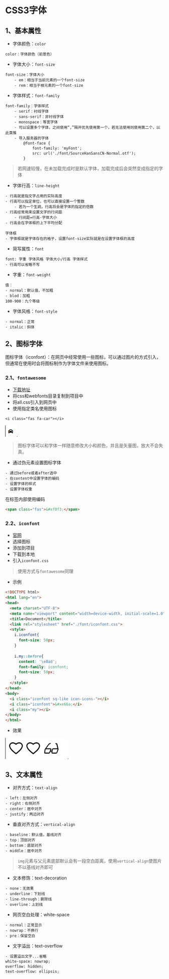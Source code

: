# CSS3字体

## 1、基本属性

- 字体颜色：`color`

```
color：字体颜色（前景色）
```

- 字体大小：`font-size`

```
font-size：字体大小
	- em：相当于当前元素的一个font-size
	- rem：相当于根元素的一个font-size
```

- 字体样式：`font-family`

```
font-family：字体样式
	- serif：衬线字体
	- sans-serif：非衬线字体
	- monospace：等宽字体
	- 可以设置多个字体，之间使用“,”隔开优先使用第一个，若无法使用则使用第二个，以此类推
	- 导入服务器的字体
        @font-face {
            font-family: 'myFont';
            src: url('./font/SourceHanSansCN-Normal.otf');
        }
```

> 若网速较慢，在未加载完成时是默认字体，加载完成后会突然变成指定的字体

- 字体行高：`line-height`

```
- 行高就是指文字占用的实际高度
- 行高可以指定单位，也可以直接设置一个整数
	- 若为一个生疏，行高将会是字体的指定的倍数
- 行高经常用来设置文字的行间距
	- 行间距=行高-字体大小
- 行高会在字体框的上下平均分配

字体框
- 字体框就是字体存在的格子，设置font-size实际就是在设置字体框的高度
```

- 简写属性：`font`

```
font: 字重 字体风格 字体大小/行高 字体样式
- 行高可以省略不写
```

- 字重：`font-weight`

```
值：
- normal：默认值，不加粗
- blod：加粗
100-900：九个等级
```

- 字体风格：`font-style`

```
- normal：正常
- italic：斜体
```

## 2、图标字体

图标字体（iconfont）：在网页中经常使用一些图标，可以通过图片的方式引入，但通常在使用时会将图标制作为字体文件来使用图标。

### 2.1、`fontawesome`

- [下载地址](https://fontawesome.com/how-to-use/on-the-web/setup/hosting-font-awesome-yourself)
- 将css和webfonts目录复制到项目中
- 将all.css引入到网页中
- 使用指定类名使用图标

```
<i class="fas fa-car"></i>
```

![image-20200514170856644](photo\1、字体（1）.png).

> 图标字体可以和字体一样随意修改大小和颜色，并且是矢量图，放大不会失真。

- 通过伪元素设置图标字体

```
- 通过before或者after选中
- 在content中设置字体的编码
- 设置字体的样式
- 设置字体权重
```

在标签内部使用编码

```html
<span class="fas">&#xf0f3;</span>
```

### 2.2、`iconfont`

- [官网](https://www.iconfont.cn/)
- 选择图标
- 添加到项目
- 下载到本地
- 引入`iconfont.css`

> 使用方式与`fontawesome`同理

- 示例

```html
<!DOCTYPE html>
<html lang="en">
<head>
  <meta charset="UTF-8">
  <meta name="viewport" content="width=device-width, initial-scale=1.0">
  <title>Document</title>
  <link rel="stylesheet" href="./font/iconfont.css">
  <style>
    i.iconfont{
      font-size: 50px;
    }

    i.my::before{
      content: '\e8ad';
      font-family: iconfont;
      font-size: 50px;
    }
  </style>
</head>
<body>
  <i class="iconfont sq-like icon-icons-"></i>
  <i class="iconfont">&#xe66a;</i>
  <i class="my"></i>
</body>
</html>
```

- 效果

![image-20200514183345027](photo\2、字体（2）.png).

## 3、文本属性

- 对齐方式：`text-align`

```
- left：左侧对齐
- right：右侧对齐
- center：居中对齐
- justify：两边对齐
```

- 垂直对齐方式：`vertical-align`

```
- baseline：默认值，基线对齐
- top：顶部对齐
- bottom：底部对齐
- middle：居中对齐
```

> `img`元素与父元素底部默认会有一段空白距离，使用`vertical-align`使图片不以基线对齐即可

- 文本修饰：text-decoration

```
- none：无效果
- underline：下划线
- line-through：删除线
- overline：上划线
```

- 网页空白处理：white-space

```
- normal：正常显示
- nowrap：不换行
- pre：保留空白
```

- 文字溢出：text-overflow

```
- 设置溢出文字...省略
white-space: nowrap;
overflow: hidden;
text-overflow: ellipsis;
```


